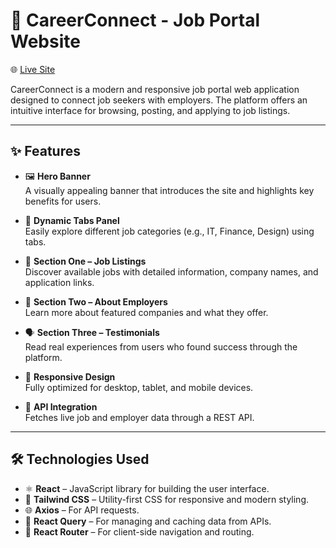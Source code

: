 # 💼 CareerConnect - Job Portal Website

🌐 [Live Site](https://enchanting-buttercream-05a923.netlify.app/)

CareerConnect is a modern and responsive job portal web application designed to connect job seekers with employers. The platform offers an intuitive interface for browsing, posting, and applying to job listings.

---

## ✨ Features

- 🖼️ **Hero Banner**  
  A visually appealing banner that introduces the site and highlights key benefits for users.

- 📑 **Dynamic Tabs Panel**  
  Easily explore different job categories (e.g., IT, Finance, Design) using tabs.

- 📝 **Section One – Job Listings**  
  Discover available jobs with detailed information, company names, and application links.

- 🏢 **Section Two – About Employers**  
  Learn more about featured companies and what they offer.

- 🗣️ **Section Three – Testimonials**  
  Read real experiences from users who found success through the platform.

- 📱 **Responsive Design**  
  Fully optimized for desktop, tablet, and mobile devices.

- 🔌 **API Integration**  
  Fetches live job and employer data through a REST API.

---

## 🛠️ Technologies Used

- ⚛️ **React** – JavaScript library for building the user interface.
- 🎨 **Tailwind CSS** – Utility-first CSS for responsive and modern styling.
- 🌐 **Axios** – For API requests.
- 🔄 **React Query** – For managing and caching data from APIs.
- 🧭 **React Router** – For client-side navigation and routing.
